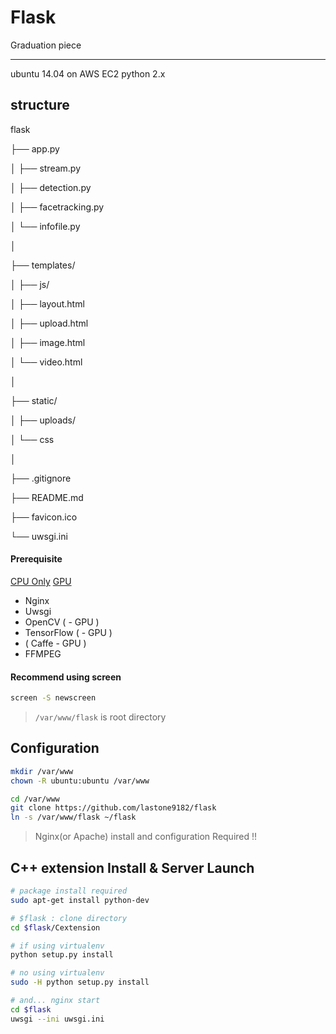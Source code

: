 # Flask

Graduation piece

---

ubuntu 14.04 on AWS EC2
python 2.x

## structure

flask

├── app.py

│   ├── stream.py

│   ├── detection.py

│   ├── facetracking.py

│   └── infofile.py

│

├── templates/

│   ├── js/

│   ├── layout.html

│   ├── upload.html

│   ├── image.html

│   └── video.html

│

├── static/

│   ├── uploads/

│   └── css

│

├── .gitignore

├── README.md

├── favicon.ico

└── uwsgi.ini


#### Prerequisite

[CPU Only](//lastone9182.github.io/2016/08/29/aws-flask.html)
[GPU](//lastone9182.github.io/2016/09/16/aws-caffe.html)

* Nginx
* Uwsgi
* OpenCV ( - GPU )
* TensorFlow ( - GPU )
* ( Caffe - GPU )
* FFMPEG

#### Recommend using screen

```bash
screen -S newscreen
```

> `/var/www/flask` is root directory

## Configuration

```bash
mkdir /var/www
chown -R ubuntu:ubuntu /var/www

cd /var/www
git clone https://github.com/lastone9182/flask
ln -s /var/www/flask ~/flask
```

> Nginx(or Apache) install and configuration Required !!

## C++ extension Install & Server Launch

```bash
# package install required
sudo apt-get install python-dev

# $flask : clone directory
cd $flask/Cextension

# if using virtualenv
python setup.py install

# no using virtualenv
sudo -H python setup.py install

# and... nginx start 
cd $flask
uwsgi --ini uwsgi.ini
```
